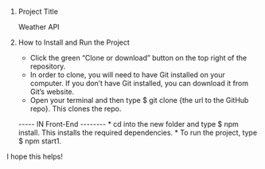 1. Project Title 

    Weather API
    
2. How to Install and Run the Project    
    
    * Click the green “Clone or download” button on the top right of the repository.
     * In order to clone, you will need to have Git installed on your computer. If you don’t have Git installed, you can download it from Git’s website.    
      * Open your terminal and then type $ git clone {the url to the GitHub repo}. This clones the repo.
      
      -----   IN Front-End --------
       * cd into the new folder and type $ npm install. This installs the required dependencies.
        * To run the project, type $ npm start1.
        
I hope this helps!
